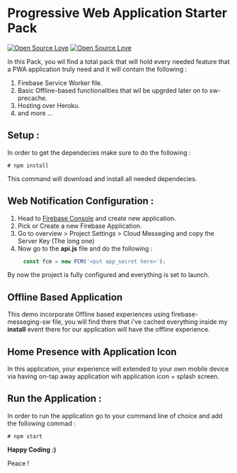 # Progressive Web Application Starter Pack

[![Open Source Love](https://badges.frapsoft.com/os/v1/open-source.svg?v=102)](https://github.com/ellerbrock/open-source-badge/)
[![Open Source Love](https://badges.frapsoft.com/os/mit/mit.svg?v=102)](https://github.com/ellerbrock/open-source-badge/)



In this Pack, you wil find a total pack that will hold every needed feature that a PWA application truly need and it will contain the following : 

 1. Firebase Service Worker file.
 2. Basic Offline-based functionalities that wil be upgrded later on to sw-precache.
 3. Hosting over Heroku.
 4. and more ...

## Setup :

In order to get the dependecies make sure to do the following : 

```terminal
# npm install
```

This command will download and install all needed dependecies.

## Web Notification Configuration : 

1. Head to [Firebase Console](https://console.firebase.google.com) and create new application.
2. Pick or Create a new Firebase Application.
3. Go to overview > Project Settings > Cloud Messeging and copy the Server Key (The long one)
3. Now go to the **api.js** file and do the following :

 ```js
      const fcm = new FCM('<put app_secret here>');
 ```

By now the project is fully configured and everything is set to launch.

## Offline Based Application

This demo incorporate Offline based experiences using firebase-messeging-sw file, you will find there that i've cached everything inside my **install** event there for our application will have the offline experience.

## Home Presence with Application Icon

In this application, your experience will extended to your own mobile device via having on-tap away application wih application icon + splash screen.

## Run the Application : 

In order to run the application go to your command line of choice and add the following commad :

```terminal
# npm start
```
**Happy Coding :)**

Peace !

